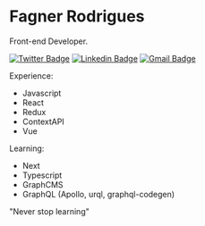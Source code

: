 # Fagner Rodrigues

Front-end Developer.

[![Twitter Badge](https://img.shields.io/badge/-@faagner7-6633cc?style=flat-square&labelColor=6633cc&logo=twitter&logoColor=white&link=https://twitter.com/dieegosf)](https://twitter.com/faagner7) 
 [![Linkedin Badge](https://img.shields.io/badge/-Fagner%20Rodrigues-6633cc?style=flat-square&logo=Linkedin&logoColor=white&link=https://www.linkedin.com/in/diego-schell-fernandes/)](https://www.linkedin.com/in/faagnerrodrigues/) 
[![Gmail Badge](https://img.shields.io/badge/-faagner.rodrigues@gmail.com-6633cc?style=flat-square&logo=Gmail&logoColor=white&link=mailto:faagner.rodrigues@gmail.com)](mailto:diego.schell.f@gmail.com)

Experience:
 - Javascript
 - React
 - Redux
 - ContextAPI
 - Vue
 
 Learning:
 - Next
 - Typescript
 - GraphCMS
 - GraphQL (Apollo, urql, graphql-codegen)
 
 
 "Never stop learning"
